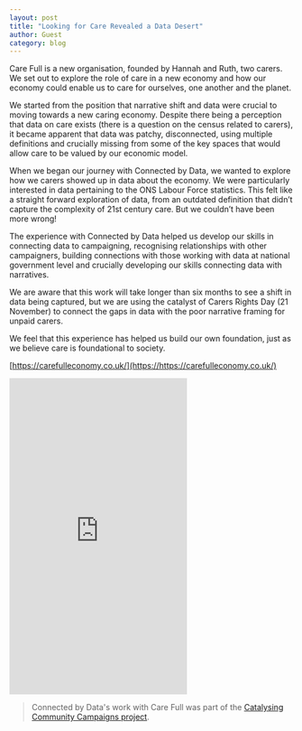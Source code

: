 ```yaml
---
layout: post
title: "Looking for Care Revealed a Data Desert"
author: Guest 
category: blog
---
```

Care Full is a new organisation, founded by Hannah and Ruth, two carers. We set out to explore the role of care in a new economy and how our economy could enable us to care for ourselves, one another and the planet.

<!--more-->

We started from the position that narrative shift and data were crucial to moving towards a new caring economy. Despite there being a perception that data on care exists (there is a question on the census related to carers), it became apparent that data was patchy, disconnected, using multiple definitions and crucially missing from some of the key spaces that would allow care to be valued by our economic model.

When we began our journey with Connected by Data, we wanted to explore how we carers showed up in data about the economy. We were particularly interested in data pertaining to the ONS Labour Force statistics. This felt like a straight forward exploration of data, from an outdated definition that didn’t capture the complexity of 21st century care. But we couldn’t have been more wrong!

The experience with Connected by Data helped us develop our skills in connecting data to campaigning, recognising relationships with other campaigners, building connections with those working with data at national government level and crucially developing our skills connecting data with narratives.

We are aware that this work will take longer than six months to see a shift in data being captured, but we are using the catalyst of Carers Rights Day (21 November) to connect the gaps in data with the poor narrative framing for unpaid carers.

We feel that this experience has helped us build our own foundation, just as we believe care is foundational to society.

[https://carefulleconomy.co.uk/](https://https://carefulleconomy.co.uk/) 

<iframe width="315" height="560" src="https://youtube.com/embed/ufl3mYB-VQ0" title="YouTube video player" frameborder="0" allow="accelerometer; autoplay; clipboard-write; encrypted-media; gyroscope; picture-in-picture; web-share" allowfullscreen></iframe>

> Connected by Data's work with Care Full was part of the [Catalysing Community Campaigns project](https://connectedbydata.org/projects/2023-catalysing-communities).